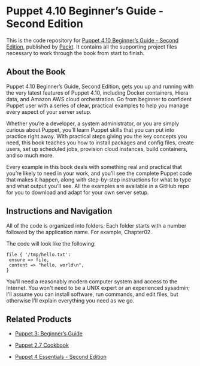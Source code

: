 # Puppet 4.10 Beginner’s Guide - Second Edition
This is the code repository for [Puppet 4.10 Beginner’s Guide - Second Edition](https://www.packtpub.com/networking-and-servers/puppet-beginners-guide-second-edition?utm_source=github&utm_medium=repository&utm_campaign=9781787124004), published by [Packt](https://www.packtpub.com/?utm_source=github). It contains all the supporting project files necessary to work through the book from start to finish.
## About the Book
Puppet 4.10 Beginner’s Guide, Second Edition, gets you up and running with the very latest features of Puppet 4.10, including Docker containers, Hiera data, and Amazon AWS cloud orchestration. Go from beginner to confident Puppet user with a series of clear, practical examples to help you manage every aspect of your server setup.

Whether you’re a developer, a system administrator, or you are simply curious about Puppet, you’ll learn Puppet skills that you can put into practice right away. With practical steps giving you the key concepts you need, this book teaches you how to install packages and config files, create users, set up scheduled jobs, provision cloud instances, build containers, and so much more.

Every example in this book deals with something real and practical that you’re likely to need in your work, and you’ll see the complete Puppet code that makes it happen, along with step-by-step instructions for what to type and what output you’ll see. All the examples are available in a GitHub repo for you to download and adapt for your own server setup.
## Instructions and Navigation
All of the code is organized into folders. Each folder starts with a number followed by the application name. For example, Chapter02.



The code will look like the following:
```
file { '/tmp/hello.txt':
 ensure => file,
 content => "hello, world\n",
}
```

You'll need a reasonably modern computer system and access to the Internet. You won't need to be a UNIX expert or an experienced sysadmin; I'll assume you can install software, run commands, and edit files, but otherwise I'll explain everything you need as we go.

## Related Products
* [Puppet 3: Beginner’s Guide](https://www.packtpub.com/networking-and-servers/puppet-3-beginner’s-guide?utm_source=github&utm_medium=repository&utm_campaign=9781782161240)

* [Puppet 2.7 Cookbook](https://www.packtpub.com/networking-and-servers/puppet-27-cookbook?utm_source=github&utm_medium=repository&utm_campaign=9781849515382)

* [Puppet 4 Essentials - Second Edition](https://www.packtpub.com/networking-and-servers/puppet-4-essentials-second-edition?utm_source=github&utm_medium=repository&utm_campaign=9781785881107)
 
